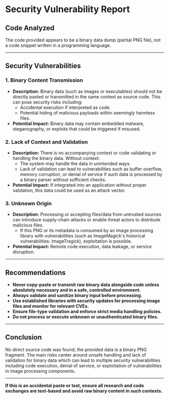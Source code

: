 # Security Vulnerability Report

## Code Analyzed

The code provided appears to be a binary data dump (partial PNG file), not a code snippet written in a programming language.

---

## Security Vulnerabilities

### 1. Binary Content Transmission

- **Description:** Binary data (such as images or executables) should not be directly pasted or transmitted in the same context as source code. This can pose security risks including:
  - Accidental execution if interpreted as code.
  - Potential hiding of malicious payloads within seemingly harmless files.
- **Potential Impact:** Binary data may contain embedded malware, steganography, or exploits that could be triggered if misused.

### 2. Lack of Context and Validation

- **Description:** There is no accompanying context or code validating or handling the binary data. Without context:
  - The system may handle the data in unintended ways.
  - Lack of validation can lead to vulnerabilities such as buffer overflow, memory corruption, or denial of service if such data is processed by a binary parser without sufficient checks.
- **Potential Impact:** If integrated into an application without proper validation, this data could be used as an attack vector.

### 3. Unknown Origin

- **Description:** Processing or accepting files/data from untrusted sources can introduce supply-chain attacks or enable threat actors to distribute malicious files.
  - If this PNG or its metadata is consumed by an image processing library with vulnerabilities (such as ImageMagick's historical vulnerabilities: ImageTragick), exploitation is possible.
- **Potential Impact:** Remote code execution, data leakage, or service disruption.

---

## Recommendations

- **Never copy-paste or transmit raw binary data alongside code unless absolutely necessary and in a safe, controlled environment.**
- **Always validate and sanitize binary input before processing.**
- **Use established libraries with security updates for processing image files and monitor for relevant CVEs.**
- **Ensure file-type validation and enforce strict media handling policies.**
- **Do not process or execute unknown or unauthenticated binary files.**

---

## Conclusion

No direct source code was found; the provided data is a binary PNG fragment. The main risks center around unsafe handling and lack of validation for binary data which can lead to multiple security vulnerabilities including code execution, denial of service, or exploitation of vulnerabilities in image processing components.

---

**If this is an accidental paste or test, ensure all research and code exchanges are text-based and avoid raw binary content in such contexts.**